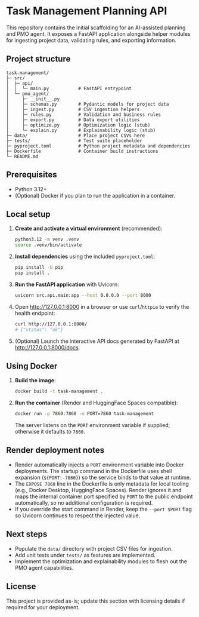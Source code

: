 # Task Management Planning API

This repository contains the initial scaffolding for an AI-assisted planning and PMO agent. It exposes a FastAPI application alongside helper modules for ingesting project data, validating rules, and exporting information.

## Project structure

```
task-management/
├─ src/
│  ├─ api/
│  │  └─ main.py           # FastAPI entrypoint
│  └─ pmo_agent/
│     ├─ __init__.py
│     ├─ schemas.py        # Pydantic models for project data
│     ├─ ingest.py         # CSV ingestion helpers
│     ├─ rules.py          # Validation and business rules
│     ├─ export.py         # Data export utilities
│     ├─ optimize.py       # Optimization logic (stub)
│     └─ explain.py        # Explainability logic (stub)
├─ data/                   # Place project CSVs here
├─ tests/                  # Test suite placeholder
├─ pyproject.toml          # Python project metadata and dependencies
├─ Dockerfile              # Container build instructions
└─ README.md
```

## Prerequisites

- Python 3.12+
- (Optional) Docker if you plan to run the application in a container.

## Local setup

1. **Create and activate a virtual environment** (recommended):

   ```bash
   python3.12 -m venv .venv
   source .venv/bin/activate
   ```

2. **Install dependencies** using the included `pyproject.toml`:

   ```bash
   pip install -U pip
   pip install .
   ```

3. **Run the FastAPI application** with Uvicorn:

   ```bash
   uvicorn src.api.main:app --host 0.0.0.0 --port 8000
   ```

4. Open <http://127.0.0.1:8000> in a browser or use `curl`/`httpie` to verify the health endpoint:

   ```bash
   curl http://127.0.0.1:8000/
   # {"status": "ok"}
   ```

5. (Optional) Launch the interactive API docs generated by FastAPI at <http://127.0.0.1:8000/docs>.

## Using Docker

1. **Build the image**:

   ```bash
   docker build -t task-management .
   ```

2. **Run the container** (Render and HuggingFace Spaces compatible):

   ```bash
   docker run -p 7860:7860 -e PORT=7860 task-management
   ```

   The server listens on the `PORT` environment variable if supplied; otherwise it defaults to `7860`.

## Render deployment notes

- Render automatically injects a `PORT` environment variable into Docker deployments. The startup command in the Dockerfile uses shell expansion (`${PORT:-7860}`) so the service binds to that value at runtime.
- The `EXPOSE 7860` line in the Dockerfile is only metadata for local tooling (e.g., Docker Desktop, HuggingFace Spaces). Render ignores it and maps the internal container port specified by `PORT` to the public endpoint automatically, so no additional configuration is required.
- If you override the start command in Render, keep the `--port $PORT` flag so Uvicorn continues to respect the injected value.

## Next steps

- Populate the `data/` directory with project CSV files for ingestion.
- Add unit tests under `tests/` as features are implemented.
- Implement the optimization and explainability modules to flesh out the PMO agent capabilities.

## License

This project is provided as-is; update this section with licensing details if required for your deployment.
